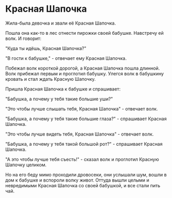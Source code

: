 # Красная Шапочка #

Жила-была девочка и звали её Красная Шапочка.

Пошла она как-то в лес отнести пирожки своей бабушке. Навстречу ей волк. И говорит:

"Куда ты идёшь, Красная Шапочка?"

"В гости к бабушке," - отвечает ему Красная Шапочка.

Побежал волк короткой дорогой, а Красная Шапочка пошла длинной. Волк прибежал первым и проглотил бабушку. Улегся волк в бабушкину кровать и стал ждать Красную Шапочку.

Пришла Красная Шапочка к бабушке и спрашивает:

"Бабушка, а почему у тебя такие большие уши?"

"Это чтобы лучше слышать тебя, Красная Шапочка" - отвечает волк.

"Бабушка, а почему у тебя такие большие глаза?" - спрашивает Красная Шапочка.

"Это чтобы лучше видеть тебя, Красная Шапочка" - отвечает волк.

"Бабушка, а почему у тебя такой большой рот?" - спрашивает Красная Шапочка.

"А это чтобы лучше тебя съесть!" - сказал волк и проглотил Красную Шапочку целиком.

Но на его беду мимо проходили дровосеки, они услышали шум, вошли в дом к бабушке и вспороли волку живот. Оттуда вышли целыми и невредимыми Красная Шапочка со своей бабушкой, и все стали пить чай.
